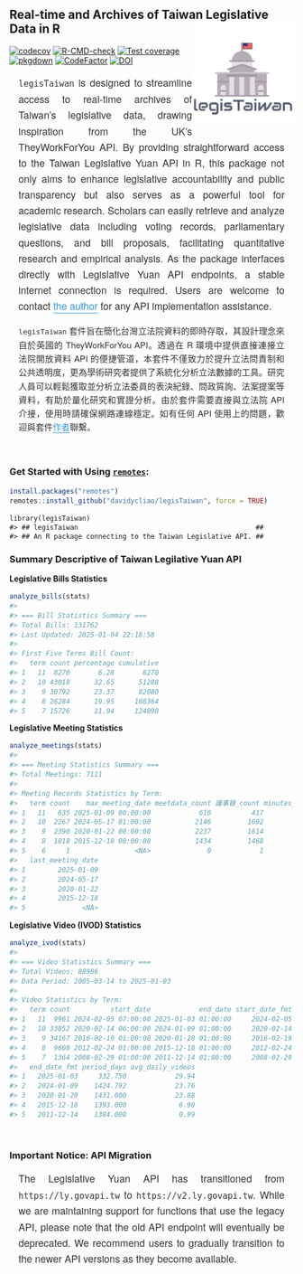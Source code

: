 
<!-- README.md is generated from README.Rmd. Please edit that file -->

## Real-time and Archives of Taiwan Legislative Data in R <img src="man/figures/logo.png" align="right" width="180"/>

<!-- badges: start -->

[![codecov](https://codecov.io/gh/davidycliao/legisTaiwan/branch/master/graph/badge.svg?token=HVVTCOE90D)](https://codecov.io/gh/davidycliao/legisTaiwan)
[![R-CMD-check](https://github.com/davidycliao/legisTaiwan/actions/workflows/R-CMD-check.yaml/badge.svg)](https://github.com/davidycliao/legisTaiwan/actions/workflows/R-CMD-check.yaml)
[![Test
coverage](https://github.com/davidycliao/legisTaiwan/actions/workflows/test-coverage.yaml/badge.svg)](https://github.com/davidycliao/legisTaiwan/actions/workflows/test-coverage.yaml)
[![pkgdown](https://github.com/davidycliao/legisTaiwan/actions/workflows/pkgdown.yaml/badge.svg)](https://github.com/davidycliao/legisTaiwan/actions/workflows/pkgdown.yaml)
[![CodeFactor](https://www.codefactor.io/repository/github/davidycliao/legistaiwan/badge)](https://www.codefactor.io/repository/github/davidycliao/legistaiwan)
[![DOI](https://zenodo.org/badge/DOI/10.5281/zenodo.7633962.svg)](https://doi.org/10.5281/zenodo.7633962)
<!-- badges: end -->

<!-- <div style="text-align: justify"> -->

<!-- `legisTaiwan` is designed to streamline access to real-time archives of Taiwan's legislative data, drawing inspiration from the UK's TheyWorkForYou API. By providing straightforward access to the Taiwan Legislative Yuan API in R, this package not only aims to enhance legislative accountability and public transparency but also serves as a powerful tool for academic research. Scholars can easily retrieve and analyze legislative data including voting records, parliamentary questions, and bill proposals, facilitating quantitative research and empirical analysis. As the package interfaces directly with Legislative Yuan API endpoints, a stable internet connection is required. Users are welcome to contact [the author](https://davidycliao.github.io) for any API implementation assistance. -->

<!-- </div> -->

<div style="text-align: justify; font-size: 1.1rem; line-height: 1.6; color: #333; max-width: 800px; margin: 1rem auto; padding: 0 1rem; font-family: 'Helvetica Neue', Arial, sans-serif;">

`legisTaiwan` is designed to streamline access to real-time archives of
Taiwan’s legislative data, drawing inspiration from the UK’s
TheyWorkForYou API. By providing straightforward access to the Taiwan
Legislative Yuan API in R, this package not only aims to enhance
legislative accountability and public transparency but also serves as a
powerful tool for academic research. Scholars can easily retrieve and
analyze legislative data including voting records, parliamentary
questions, and bill proposals, facilitating quantitative research and
empirical analysis. As the package interfaces directly with Legislative
Yuan API endpoints, a stable internet connection is required. Users are
welcome to contact
<a href="https://davidycliao.github.io" style="color: #3498db; text-decoration: none; border-bottom: 1px solid #3498db;">the
author</a> for any API implementation assistance.

</div>

<div style="text-align: justify; font-size: 0.95rem; line-height: 1.6; color: #333; max-width: 800px; margin: 1rem auto; padding: 0 1rem; font-family: 'Helvetica Neue', Arial, sans-serif;">

`legisTaiwan`
套件旨在簡化台灣立法院資料的即時存取，其設計理念來自於英國的
TheyWorkForYou API。透過在 R 環境中提供直接連接立法院開放資料 API
的便捷管道，本套件不僅致力於提升立法問責制和公共透明度，更為學術研究者提供了系統化分析立法數據的工具。研究人員可以輕鬆獲取並分析立法委員的表決紀錄、問政質詢、法案提案等資料，有助於量化研究和實證分析。由於套件需要直接與立法院
API 介接，使用時請確保網路連線穩定。如有任何 API
使用上的問題，歡迎與套件<a href="https://davidycliao.github.io" style="color: #3498db; text-decoration: none; border-bottom: 1px solid #3498db;">作者</a>聯繫。

</div>

<br>

### Get Started with Using [`remotes`](https://github.com/r-lib/remotes):

``` r
install.packages("remotes")
remotes::install_github("davidycliao/legisTaiwan", force = TRUE)
```

    library(legisTaiwan)
    #> ## legisTaiwan                                            ##
    #> ## An R package connecting to the Taiwan Legislative API. ##

### Summary Descriptive of Taiwan Legilative Yuan API

**Legislative Bills Statistics**

``` r
analyze_bills(stats)
#> 
#> === Bill Statistics Summary ===
#> Total Bills: 131762
#> Last Updated: 2025-01-04 22:18:58
#> 
#> First Five Terms Bill Count:
#>   term count percentage cumulative
#> 1   11  8270       6.28       8270
#> 2   10 43018      32.65      51288
#> 3    9 30792      23.37      82080
#> 4    8 26284      19.95     108364
#> 5    7 15726      11.94     124090
```

**Legislative Meeting Statistics**

``` r
analyze_meetings(stats)
#> 
#> === Meeting Statistics Summary ===
#> Total Meetings: 7111
#> 
#> Meeting Records Statistics by Term:
#>   term count    max_meeting_date meetdata_count 議事錄_count minutes_ratio
#> 1   11   635 2025-01-09 00:00:00            610          417         65.67
#> 2   10  2267 2024-05-17 01:00:00           2146         1602         70.67
#> 3    9  2390 2020-01-22 00:00:00           2237         1614         67.53
#> 4    8  1818 2015-12-18 00:00:00           1434         1468         80.75
#> 5    6     1                <NA>              0            1        100.00
#>   last_meeting_date
#> 1        2025-01-09
#> 2        2024-05-17
#> 3        2020-01-22
#> 4        2015-12-18
#> 5              <NA>
```

**Legislative Video (IVOD) Statistics**

``` r
analyze_ivod(stats)
#> 
#> === Video Statistics Summary ===
#> Total Videos: 88986
#> Data Period: 2005-03-14 to 2025-01-03
#> 
#> Video Statistics by Term:
#>   term count          start_date            end_date start_date_fmt
#> 1   11  9961 2024-02-05 07:00:00 2025-01-03 01:00:00     2024-02-05
#> 2   10 33852 2020-02-14 06:00:00 2024-01-09 01:00:00     2020-02-14
#> 3    9 34167 2016-02-19 01:00:00 2020-01-20 01:00:00     2016-02-19
#> 4    8  9608 2012-02-24 01:00:00 2015-12-18 01:00:00     2012-02-24
#> 5    7  1364 2008-02-29 01:00:00 2011-12-14 01:00:00     2008-02-29
#>   end_date_fmt period_days avg_daily_videos
#> 1   2025-01-03     332.750            29.94
#> 2   2024-01-09    1424.792            23.76
#> 3   2020-01-20    1431.000            23.88
#> 4   2015-12-18    1393.000             6.90
#> 5   2011-12-14    1384.000             0.99
```

<!-- ```{r include=FALSE} -->

<!-- create_interactive_plot(stats) -->

<!-- ``` -->

<br>

### Important Notice: API Migration

<div style="text-align: justify; font-size: 1.1rem; line-height: 1.6; color: #333; max-width: 800px; margin: 1rem auto; padding: 0 1rem; font-family: 'Helvetica Neue', Arial, sans-serif;">

<!-- `legisTaiwan` requires a stable internet connection to retrieve data -->

<!-- from the API. While most functions can fetch data spanning a long -->

<!-- period, they tend to be bandwidth-intensive due to the size of the -->

<!-- datasets. If you plan to download data over an extended period, I -->

<!-- recommend using `get_variable_info()` first to verify the current file -->

<!-- sizes on the API. Also, consider writing a batch retrieval -->

<!-- process with appropriate handlers to track the progress of file input, -->

<!-- ensuring the completeness of the requested data. -->

The Legislative Yuan API has transitioned from `https://ly.govapi.tw` to
`https://v2.ly.govapi.tw`. While we are maintaining support for
functions that use the legacy API, please note that the old API endpoint
will eventually be deprecated. We recommend users to gradually
transition to the newer API versions as they become available.

</div>

<br>

<!-- ### Acknowledgments -->

<!-- <div style="text-align: justify"> -->

<!-- This package supported the author's doctoral dissertation *"Electoral Reform, Distributive Politics, and Parties in the Taiwanese Congress"* at the University of Essex. The PhD project was made possible through the generous funding of the 2022 Taiwan Ministry of Science and Technology (MOST) TOP Grant and a full PhD fellowship from the Ministry of Education (2018-2021), Taiwan. The author extends sincere gratitude to the Legislative Yuan API Center for their technical assistance and commitment to data transparency. -->

<!-- </div> -->

